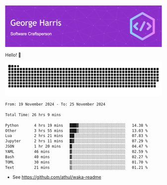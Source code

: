 ![img](./assets/github-header.png)

Hello! :wave:

<div align="center">
  <img  src="https://raw.githubusercontent.com/1999AZZAR/1999AZZAR/readme/resources/grid-snake.svg" alt="snake" />
</div>

<!--START_SECTION:waka-->

```txt
From: 19 November 2024 - To: 25 November 2024

Total Time: 26 hrs 9 mins

Python       4 hrs 19 mins   ███▓░░░░░░░░░░░░░░░░░░░░░   14.38 %
Other        3 hrs 55 mins   ███▒░░░░░░░░░░░░░░░░░░░░░   13.03 %
Lua          2 hrs 21 mins   ██░░░░░░░░░░░░░░░░░░░░░░░   07.83 %
Jupyter      2 hrs 11 mins   █▓░░░░░░░░░░░░░░░░░░░░░░░   07.29 %
JSON         1 hr 20 mins    █░░░░░░░░░░░░░░░░░░░░░░░░   04.47 %
YAML         46 mins         ▓░░░░░░░░░░░░░░░░░░░░░░░░   02.59 %
Bash         40 mins         ▓░░░░░░░░░░░░░░░░░░░░░░░░   02.27 %
TOML         30 mins         ▒░░░░░░░░░░░░░░░░░░░░░░░░   01.70 %
Text         21 mins         ▒░░░░░░░░░░░░░░░░░░░░░░░░   01.21 %
```

<!--END_SECTION:waka-->

- See <https://github.com/athul/waka-readme>
